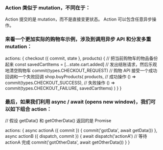 ### Action 类似于 mutation，不同在于：

Action 提交的是 mutation，而不是直接变更状态。
Action 可以包含任意异步操作。

### 来看一个更加实际的购物车示例，涉及到调用异步 API 和分发多重 mutation：

actions: {
  checkout ({ commit, state }, products) {
    // 把当前购物车的物品备份起来
    const savedCartItems = [...state.cart.added]
    // 发出结账请求，然后乐观地清空购物车
    commit(types.CHECKOUT_REQUEST)
    // 购物 API 接受一个成功回调和一个失败回调
    shop.buyProducts(
      products,
      // 成功操作
      () => commit(types.CHECKOUT_SUCCESS),
      // 失败操作
      () => commit(types.CHECKOUT_FAILURE, savedCartItems)
    )
  }
}

### 最后，如果我们利用 async / await (opens new window)，我们可以如下组合 action：

// 假设 getData() 和 getOtherData() 返回的是 Promise

actions: {
  async actionA ({ commit }) {
    commit('gotData', await getData())
  },
  async actionB ({ dispatch, commit }) {
    await dispatch('actionA') // 等待 actionA 完成
    commit('gotOtherData', await getOtherData())
  }
}